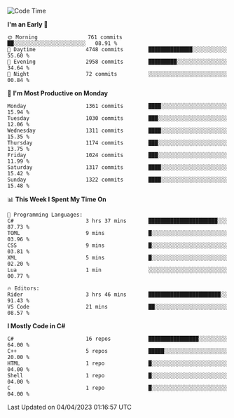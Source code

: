 <!--START_SECTION:waka-->
![Code Time](http://img.shields.io/badge/Code%20Time-1%2C011%20hrs%2057%20mins-blue)

**I'm an Early 🐤** 

```text
🌞 Morning                761 commits         ██░░░░░░░░░░░░░░░░░░░░░░░   08.91 % 
🌆 Daytime                4748 commits        ██████████████░░░░░░░░░░░   55.60 % 
🌃 Evening                2958 commits        █████████░░░░░░░░░░░░░░░░   34.64 % 
🌙 Night                  72 commits          ░░░░░░░░░░░░░░░░░░░░░░░░░   00.84 % 
```
📅 **I'm Most Productive on Monday** 

```text
Monday                   1361 commits        ████░░░░░░░░░░░░░░░░░░░░░   15.94 % 
Tuesday                  1030 commits        ███░░░░░░░░░░░░░░░░░░░░░░   12.06 % 
Wednesday                1311 commits        ████░░░░░░░░░░░░░░░░░░░░░   15.35 % 
Thursday                 1174 commits        ███░░░░░░░░░░░░░░░░░░░░░░   13.75 % 
Friday                   1024 commits        ███░░░░░░░░░░░░░░░░░░░░░░   11.99 % 
Saturday                 1317 commits        ████░░░░░░░░░░░░░░░░░░░░░   15.42 % 
Sunday                   1322 commits        ████░░░░░░░░░░░░░░░░░░░░░   15.48 % 
```


📊 **This Week I Spent My Time On** 

```text
💬 Programming Languages: 
C#                       3 hrs 37 mins       ██████████████████████░░░   87.73 % 
TOML                     9 mins              █░░░░░░░░░░░░░░░░░░░░░░░░   03.96 % 
CSS                      9 mins              █░░░░░░░░░░░░░░░░░░░░░░░░   03.81 % 
XML                      5 mins              █░░░░░░░░░░░░░░░░░░░░░░░░   02.20 % 
Lua                      1 min               ░░░░░░░░░░░░░░░░░░░░░░░░░   00.77 % 

🔥 Editors: 
Rider                    3 hrs 46 mins       ███████████████████████░░   91.43 % 
VS Code                  21 mins             ██░░░░░░░░░░░░░░░░░░░░░░░   08.57 % 
```

**I Mostly Code in C#** 

```text
C#                       16 repos            ████████████████░░░░░░░░░   64.00 % 
C++                      5 repos             █████░░░░░░░░░░░░░░░░░░░░   20.00 % 
HTML                     1 repo              █░░░░░░░░░░░░░░░░░░░░░░░░   04.00 % 
Shell                    1 repo              █░░░░░░░░░░░░░░░░░░░░░░░░   04.00 % 
C                        1 repo              █░░░░░░░░░░░░░░░░░░░░░░░░   04.00 % 
```




 Last Updated on 04/04/2023 01:16:57 UTC
<!--END_SECTION:waka-->
